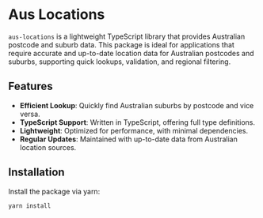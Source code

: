 # Aus Locations

`aus-locations` is a lightweight TypeScript library that provides Australian postcode and suburb data. This package is ideal for applications that require accurate and up-to-date location data for Australian postcodes and suburbs, supporting quick lookups, validation, and regional filtering.

## Features

- **Efficient Lookup**: Quickly find Australian suburbs by postcode and vice versa.
- **TypeScript Support**: Written in TypeScript, offering full type definitions.
- **Lightweight**: Optimized for performance, with minimal dependencies.
- **Regular Updates**: Maintained with up-to-date data from Australian location sources.

## Installation

Install the package via yarn:

```bash
yarn install